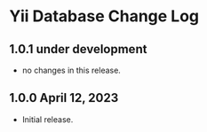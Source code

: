 # Yii Database Change Log

## 1.0.1 under development

- no changes in this release.

## 1.0.0 April 12, 2023

- Initial release.
